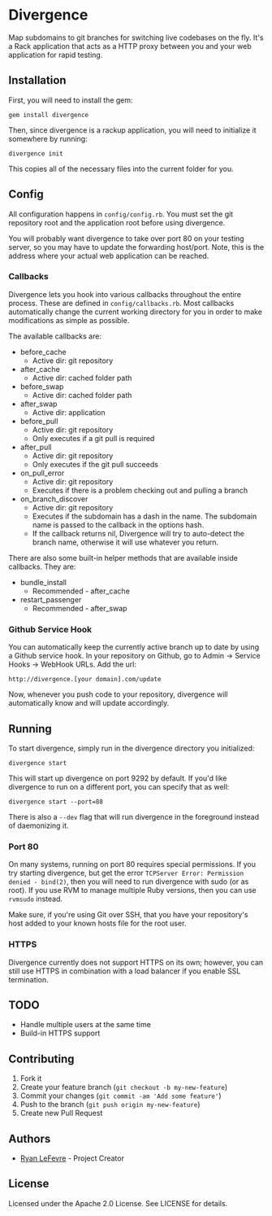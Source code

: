 # Divergence

Map subdomains to git branches for switching live codebases on the fly. It's a Rack application that acts as a HTTP proxy between you and your web application for rapid testing.

## Installation

First, you will need to install the gem:

```
gem install divergence
```

Then, since divergence is a rackup application, you will need to initialize it somewhere by running:

```
divergence init
```

This copies all of the necessary files into the current folder for you.

## Config

All configuration happens in `config/config.rb`. You must set the git repository root and the application root before using divergence.

You will probably want divergence to take over port 80 on your testing server, so you may have to update the forwarding host/port. Note, this is the address where your actual web application can be reached.

### Callbacks

Divergence lets you hook into various callbacks throughout the entire process. These are defined in `config/callbacks.rb`. Most callbacks automatically change the current working directory for you in order to make modifications as simple as possible.

The available callbacks are:

* before_cache
  * Active dir: git repository
* after_cache
  * Active dir: cached folder path
* before_swap
  * Active dir: cached folder path
* after_swap
  * Active dir: application
* before_pull
  * Active dir: git repository
  * Only executes if a git pull is required
* after_pull
  * Active dir: git repository
  * Only executes if the git pull succeeds
* on_pull_error
  * Active dir: git repository
  * Executes if there is a problem checking out and pulling a branch
* on_branch_discover
  * Active dir: git repository
  * Executes if the subdomain has a dash in the name. The subdomain name is passed to the callback in the options hash.
  * If the callback returns nil, Divergence will try to auto-detect the branch name, otherwise it will use whatever you return.

There are also some built-in helper methods that are available inside callbacks. They are:

* bundle_install
  * Recommended - after_cache
* restart_passenger
  * Recommended - after_swap

### Github Service Hook

You can automatically keep the currently active branch up to date by using a Github service hook. In your repository on Github, go to Admin -> Service Hooks -> WebHook URLs. Add the url:

```
http://divergence.[your domain].com/update
```

Now, whenever you push code to your repository, divergence will automatically know and will update accordingly.

## Running

To start divergence, simply run in the divergence directory you initialized:

```
divergence start
```

This will start up divergence on port 9292 by default. If you'd like divergence to run on a different port, you can specify that as well:

```
divergence start --port=88
```

There is also a `--dev` flag that will run divergence in the foreground instead of daemonizing it.

### Port 80

On many systems, running on port 80 requires special permissions. If you try starting divergence, but get the error `TCPServer Error: Permission denied - bind(2)`, then you will need to run divergence with sudo (or as root). If you use RVM to manage multiple Ruby versions, then you can use `rvmsudo` instead.

Make sure, if you're using Git over SSH, that you have your repository's host added to your known hosts file for the root user.

### HTTPS

Divergence currently does not support HTTPS on its own; however, you can still use HTTPS in combination with a load balancer if you enable SSL termination.

## TODO

* Handle multiple users at the same time
* Build-in HTTPS support

## Contributing

1. Fork it
2. Create your feature branch (`git checkout -b my-new-feature`)
3. Commit your changes (`git commit -am 'Add some feature'`)
4. Push to the branch (`git push origin my-new-feature`)
5. Create new Pull Request

## Authors

* [Ryan LeFevre](http://meltingice.net) - Project Creator

## License

Licensed under the Apache 2.0 License. See LICENSE for details.
